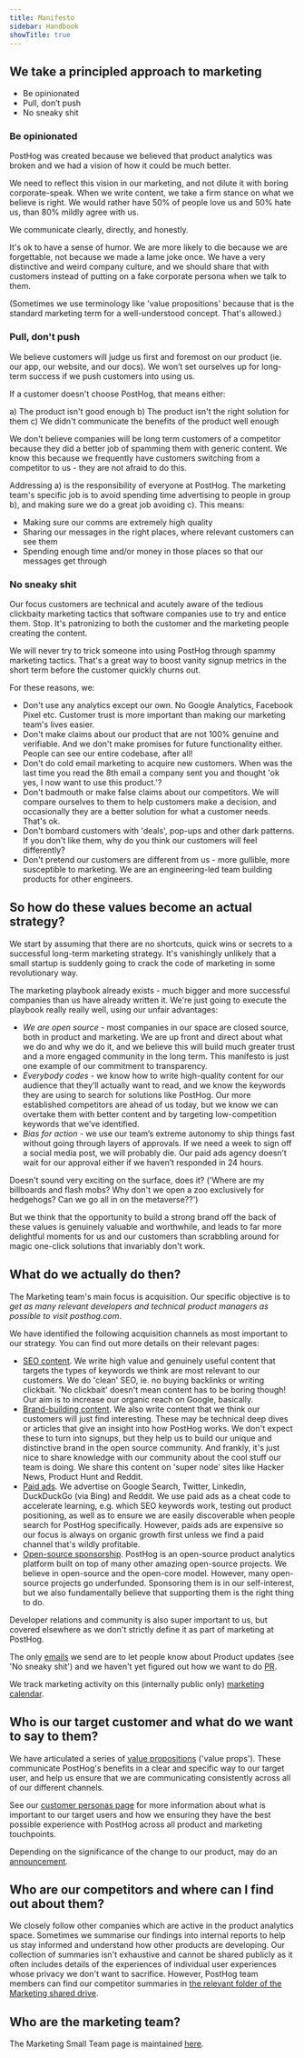 ```yaml
---
title: Manifesto
sidebar: Handbook
showTitle: true
---
```


## We take a principled approach to marketing

- Be opinionated
- Pull, don’t push
- No sneaky shit

### Be opinionated

PostHog was created because we believed that product analytics was broken and we had a vision of how it could be much better. 
 
We need to reflect this vision in our marketing, and not dilute it with boring corporate-speak. When we write content, we take a firm stance on what we believe is right. We would rather have 50% of people love us and 50% hate us, than 80% mildly agree with us. 
 
We communicate clearly, directly, and honestly. 
 
It's ok to have a sense of humor. We are more likely to die because we are forgettable, not because we made a lame joke once. We have a very distinctive and weird company culture, and we should share that with customers instead of putting on a fake corporate persona when we talk to them.
 
(Sometimes we use terminology like 'value propositions' because that is the standard marketing term for a well-understood concept. That's allowed.)

### Pull, don't push

We believe customers will judge us first and foremost on our product (ie. our app, our website, and our docs). We won’t set ourselves up for long-term success if we push customers into using us. 
 
If a customer doesn't choose PostHog, that means either:
 
a) The product isn't good enough
b) The product isn't the right solution for them
c) We didn't communicate the benefits of the product well enough
 
We don't believe companies will be long term customers of a competitor because they did a better job of spamming them with generic content. We know this because we frequently have customers switching from a competitor to us - they are not afraid to do this.
 
Addressing a) is the responsibility of everyone at PostHog. The marketing team's specific job is to avoid spending time advertising to people in group b), and making sure we do a great job avoiding c). This means:
 
- Making sure our comms are extremely high quality
- Sharing our messages in the right places, where relevant customers can see them
- Spending enough time and/or money in those places so that our messages get through

### No sneaky shit

Our focus customers are technical and acutely aware of the tedious clickbaity marketing tactics that software companies use to try and entice them. Stop. It's patronizing to both the customer and the marketing people creating the content. 
 
We will never try to trick someone into using PostHog through spammy marketing tactics. That's a great way to boost vanity signup metrics in the short term before the customer quickly churns out.
 
For these reasons, we:
 
- Don't use any analytics except our own. No Google Analytics, Facebook Pixel etc. Customer trust is more important than making our marketing team's lives easier.
- Don't make claims about our product that are not 100% genuine and verifiable. And we don't make promises for future functionality either. People can see our entire codebase, after all!
- Don't do cold email marketing to acquire new customers. When was the last time you read the 8th email a company sent you and thought 'ok yes, I now want to use this product.'?
- Don't badmouth or make false claims about our competitors. We will compare ourselves to them to help customers make a decision, and occasionally they are a better solution for what a customer needs. That's ok. 
- Don't bombard customers with 'deals', pop-ups and other dark patterns. If you don't like them, why do you think our customers will feel differently? 
- Don't pretend our customers are different from us - more gullible, more susceptible to marketing. We are an engineering-led team building products for other engineers. 

## So how do these values become an actual strategy?

We start by assuming that there are no shortcuts, quick wins or secrets to a successful long-term marketing strategy. It's vanishingly unlikely that a small startup is suddenly going to crack the code of marketing in some revolutionary way.
 
The marketing playbook already exists - much bigger and more successful companies than us have already written it. We're just going to execute the playbook really really well, using our unfair advantages:
 
- _We are open source_ - most companies in our space are closed source, both in product and marketing. We are up front and direct about what we do and why we do it, and we believe this will build much greater trust and a more engaged community in the long term. This manifesto is just one example of our commitment to transparency. 
- _Everybody codes_ - we know how to write high-quality content for our audience that they’ll actually want to read, and we know the keywords they are using to search for solutions like PostHog. Our more established competitors are ahead of us today, but we know we can overtake them with better content and by targeting low-competition keywords that we’ve identified.
- _Bias for action_ - we use our team’s extreme autonomy to ship things fast without going through layers of approvals. If we need a week to sign off a social media post, we will probably die. Our paid ads agency doesn’t wait for our approval either if we haven’t responded in 24 hours. 
 
Doesn't sound very exciting on the surface, does it? ('Where are my billboards and flash mobs? Why don't we open a zoo exclusively for hedgehogs? Can we go all in on the metaverse??') 
 
But we think that the opportunity to build a strong brand off the back of these values is genuinely valuable and worthwhile, and leads to far more delightful moments for us and our customers than scrabbling around for magic one-click solutions that invariably don't work. 

## What do we actually do then?

The Marketing team's main focus is acquisition. Our specific objective is to _get as many relevant developers and technical product managers as possible to visit posthog.com_. 

We have identified the following acquisition channels as most important to our strategy. You can find out more details on their relevant pages:
 
- [SEO content](/handbook/growth/marketing/blog). We write high value and genuinely useful content that targets the types of keywords we think are most relevant to our customers. We do 'clean' SEO, ie. no buying backlinks or writing clickbait. 'No clickbait' doesn't mean content has to be boring though! Our aim is to increase our organic reach on Google, basically. 
- [Brand-building content](/handbook/growth/marketing/blog). We also write content that we think our customers will just find interesting. These may be technical deep dives or articles that give an insight into how PostHog works. We don't expect these to turn into signups, but they help us to build our unique and distinctive brand in the open source community. And frankly, it's just nice to share knowledge with our community about the cool stuff our team is doing. We share this content on 'super node' sites like Hacker News, Product Hunt and Reddit. 
- [Paid ads](/handbook/growth/marketing/paid). We advertise on Google Search, Twitter, LinkedIn, DuckDuckGo (via Bing) and Reddit. We use paid ads as a cheat code to accelerate learning, e.g. which SEO keywords work, testing out product positioning, as well as to ensure we are easily discoverable when people search for PostHog specifically. However, paids ads are expensive so our focus is always on organic growth first unless we find a paid channel that's wildly profitable. 
- [Open-source sponsorship](/handbook/growth/marketing/open-source-sponsorship). PostHog is an open-source product analytics platform built on top of many other amazing open-source projects. We believe in open-source and the open-core model. However, many open-source projects go underfunded. Sponsoring them is in our self-interest, but we also fundamentally believe that supporting them is the right thing to do.

Developer relations and community is also super important to us, but covered elsewhere as we don't strictly define it as part of marketing at PostHog. 
 
The only [emails](/handbook/growth/marketing/newsletter) we send are to let people know about Product updates (see 'No sneaky shit') and we haven't yet figured out how we want to do [PR](/handbook/growth/marketing/press). 

We track marketing activity on this (internally public only) [marketing calendar](https://docs.google.com/spreadsheets/d/1-6QYxi46d5y88BQ8vdGWmgrFZBbCMs1CAIc5JGLuf4Y/edit#gid=1857648072). 

## Who is our target customer and what do we want to say to them?

We have articulated a series of [value propositions](/handbook/growth/marketing/value-propositions) ('value props'). These communicate PostHog's benefits in a clear and specific way to our target user, and help us ensure that we are communicating consistently across all of our different channels.

See our [customer personas page](/handbook/growth/marketing/customer-personas) for more information about what is important to our target users and how we ensuring they have the best possible experience with PostHog across all product and marketing touchpoints.

Depending on the significance of the change to our product, may do an [announcement](/handbook/growth/marketing/product-announcements).

## Who are our competitors and where can I find out about them? 

We closely follow other companies which are active in the product analytics space. Sometimes we summarise our findings into internal reports to help us stay informed and understand how other products are developing. Our collection of summaries isn't exhaustive and cannot be shared publicly as it often includes details of the experiences of individual user experiences whose privacy we don't want to sacrifice. However, PostHog team members can find our competitor summaries in [the relevant folder of the Marketing shared drive](https://drive.google.com/drive/folders/1RdzCKhGjJ3f7RbzvBkVjKfPXZ0lbBefY?usp=sharing). 

## Who are the marketing team?

The Marketing Small Team page is maintained [here](/handbook/people/team-structure/marketing). 

